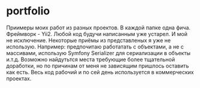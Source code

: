 # portfolio
Приимеры моих работ из разных проектов. В каждой папке одна фича. Фреймворк  - Yii2. Любой код будучи написанным уже устарел. И мой не исключение. Некоторые приёмы из представленых я уже не использую. Например: предпочитаю работатать с объектами, а не с массивами, использую Symfony Serializer для сериализации в объекты и.т.д. Возможно найдутьтся места требующие более тщательной доработки, но по причинам от меня не зависящим пришлось оставить как есть. Весь код рабочий и по сей день используется в коммерческих проектах. 

